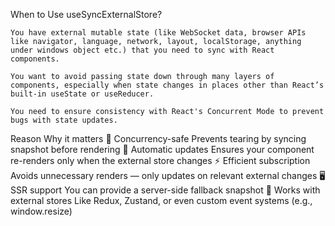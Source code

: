 When to Use useSyncExternalStore?

    You have external mutable state (like WebSocket data, browser APIs like navigator, language, network, layout, localStorage, anything under windows object etc.) that you need to sync with React components.

    You want to avoid passing state down through many layers of components, especially when state changes in places other than React’s built-in useState or useReducer.

    You need to ensure consistency with React's Concurrent Mode to prevent bugs with state updates.

Reason Why it matters
🧵 Concurrency-safe Prevents tearing by syncing snapshot before rendering
🔄 Automatic updates Ensures your component re-renders only when the external store changes
⚡ Efficient subscription Avoids unnecessary renders — only updates on relevant external changes
🖥️ SSR support You can provide a server-side fallback snapshot
🤝 Works with external stores Like Redux, Zustand, or even custom event systems (e.g., window.resize)
